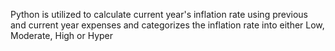 Python is utilized to calculate current year's inflation rate using previous and current year expenses and categorizes the inflation rate into either Low, Moderate, High or Hyper
